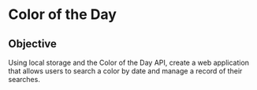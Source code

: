 # Color of the Day

## Objective
Using local storage and the Color of the Day API, create a web application that allows users to search a color by date and manage a record of their searches.

